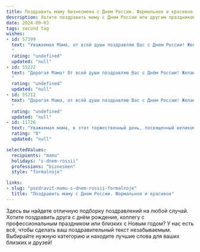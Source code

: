```yaml
---
title: Поздравить маму бизнесмена с Днем России. Формальное и красивое
description: Хотите поздравить маму с Днем России или другим праздником? Наш ИИ создаст незабываемое поздравление, а вы обязательно выделитесь среди других.  
date: 2024-09-03
tags: second tag
wishes:
- id: 57399
  text: "Уважаемая Мама, от всей души поздравляю Вас с Днем России! Желаю Вам крепкого здоровья, благополучия, процветания и успехов в Вашей деятельности, как бизнесмена!
  "
  rating: "undefined"
  updated: "null"
- id: 55222
  text: "Дорогая Мама! От всей души поздравляю Вас с Днём России! Желаю Вам крепкого здоровья, процветания в Вашем бизнесе и всего самого доброго! Пусть этот день принесёт Вам радость, мир и гордость за нашу великую Родину!
  "
  rating: "undefined"
  updated: "null"
- id: 55212
  text: "Дорогая Мама, от всей души поздравляю Вас с Днем России! Желаю Вам крепкого здоровья, благополучия и успехов в Вашем бизнесе. Пусть этот праздник подарит Вам  радость, гордость за нашу страну и вдохновение на новые свершения!
  "
  rating: "undefined"
  updated: "null"
- id: 11726
  text: "Уважаемая мама, в этот торжественный день, посвященный великому празднику Дня России, я хочу выразить Вам глубочайшее уважение и искренние поздравления. Ваш неутомимый труд и решительность в бизнесе являются истинным примером для подражания. Пусть этот день принесет Вам радость и новые успехи, а Ваш путь будет покрыт цветами успеха и благополучия. С праздником, мама!"
  rating: "0"
  updated: "null"

selectedValues:
  recipients: "mamu"
  holidays: "s-dnem-rossii"
  professions: "biznesmen"
  style: "formalnoje"

links:
- slug: "pozdravit-mamu-s-dnem-rossii-formalnoje"
  title: "Поздравить маму с Днем России. Формальное и красивое"
---
```


Здесь вы найдете отличную подборку поздравлений на любой случай. 
Хотите поздравить друга с днём рождения, коллегу с профессиональным праздником или близких с Новым годом? У нас есть всё, чтобы сделать ваш поздравительный текст незабываемым. Выбирайте нужную категорию и находите лучшие слова для ваших близких и друзей!
